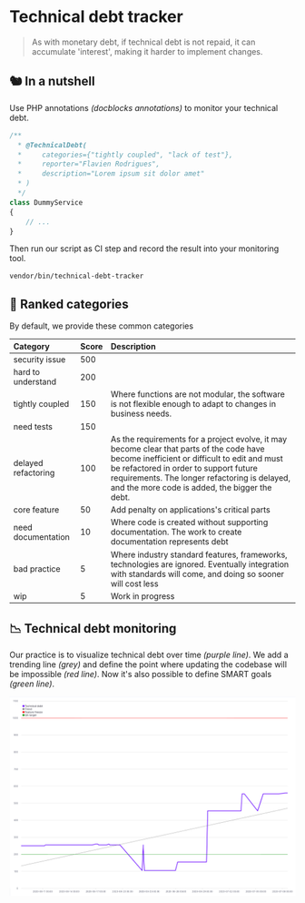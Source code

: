 # Technical debt tracker

> As with monetary debt, if technical debt is not repaid, it can accumulate 'interest', making it harder to implement changes.

## 🐿️ In a nutshell
Use PHP annotations _(docblocks annotations)_ to monitor your technical debt.
```php
/**
  * @TechnicalDebt(
  *     categories={"tightly coupled", "lack of test"}, 
  *     reporter="Flavien Rodrigues", 
  *     description="Lorem ipsum sit dolor amet"
  * )
  */
class DummyService
{
    // ...
}
```
Then run our script as CI step and record the result into your monitoring tool.
```
vendor/bin/technical-debt-tracker
```

## 💯 Ranked categories
By default, we provide these common categories

| Category                       | Score   | Description                                  |
| :----------------------------- | :------ | :------------------------------------------- |
| security issue                 | 500     |                                              |
| hard to understand             | 200     |                                              |
| tightly coupled                | 150     | Where functions are not modular, the software is not flexible enough to adapt to changes in business needs. |
| need tests                     | 150     |                                              |
| delayed refactoring            | 100     | As the requirements for a project evolve, it may become clear that parts of the code have become inefficient or difficult to edit and must be refactored in order to support future requirements. The longer refactoring is delayed, and the more code is added, the bigger the debt. |
| core feature                   | 50      | Add penalty on applications's critical parts |
| need documentation             | 10      | Where code is created without supporting documentation. The work to create documentation represents debt |
| bad practice                   | 5       | Where industry standard features, frameworks, technologies are ignored. Eventually integration with standards will come, and doing so sooner will cost less |
| wip                            | 5       | Work in progress                             |

## 📉 Technical debt monitoring
Our practice is to visualize technical debt over time _(purple line)_. We add a trending line _(grey)_ and define the point where updating the codebase will be impossible _(red line)_. Now it's also possible to define SMART goals _(green line)_. 

<p align="center">
    <img src="./resources/monitoring.png" width="700" alt="technical debt monitoring visualization">
</p>
